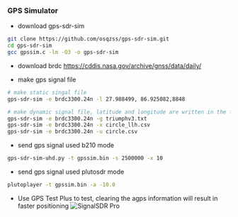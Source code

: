 ### GPS Simulator

- download gps-sdr-sim

```bash
git clone https://github.com/osqzss/gps-sdr-sim.git
cd gps-sdr-sim
gcc gpssim.c -lm -O3 -o gps-sdr-sim
```

- download brdc
https://cddis.nasa.gov/archive/gnss/data/daily/

- make gps signal file

``` bash
# make static singal file
gps-sdr-sim -e brdc3300.24n -l 27.988499, 86.925082,8848

# make dynamic signal file, latitude and longitude are written in the file
gps-sdr-sim -e brdc3300.24n -g triumphv3.txt
gps-sdr-sim -e brdc3300.24n -x circle_llh.csv
gps-sdr-sim -e brdc3300.24n -u circle.csv
```

- send gps signal used b210 mode

```bash
gps-sdr-sim-uhd.py -t gpssim.bin -s 2500000 -x 10
```
	
- send gps signal used plutosdr mode

``` bash
plutoplayer -t gpssim.bin -a -10.0

```

- Use GPS Test Plus to test, clearing the agps information will result in faster positioning
![SignalSDR Pro](https://github.com/signalens/signalsdrpro_docs/blob/main/img/gpssim/gpssim.jpeg)